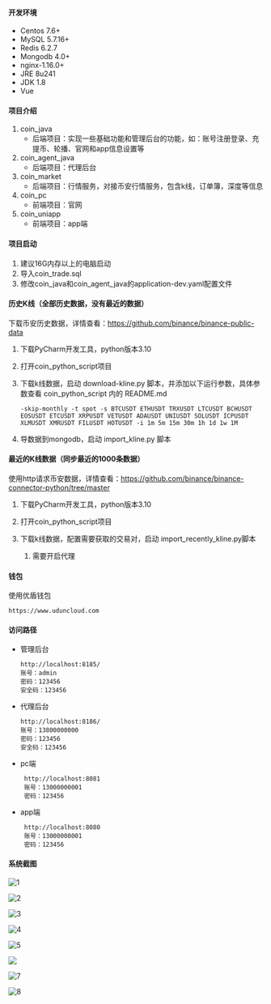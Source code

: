 #### 开发环境

- Centos 7.6+
- MySQL 5.7.16+
- Redis 6.2.7
- Mongodb 4.0+
- nginx-1.16.0+
- JRE 8u241
- JDK 1.8
- Vue

#### 项目介绍

1. coin_java
   - 后端项目：实现一些基础功能和管理后台的功能，如：账号注册登录、充提币、轮播、官网和app信息设置等
2. coin_agent_java
   - 后端项目：代理后台
3. coin_market
   - 后端项目：行情服务，对接币安行情服务，包含k线，订单簿，深度等信息
4. coin_pc
   - 前端项目：官网
5. coin_uniapp
   - 前端项目：app端



#### 项目启动

1. 建议16G内存以上的电脑启动
2. 导入coin_trade.sql
3. 修改coin_java和coin_agent_java的application-dev.yaml配置文件



#### 历史K线（全部历史数据，没有最近的数据）

下载币安历史数据，详情查看：https://github.com/binance/binance-public-data

1. 下载PyCharm开发工具，python版本3.10

2. 打开coin_python_script项目

3. 下载k线数据，启动 download-kline.py 脚本，并添加以下运行参数，具体参数查看 coin_python_script 内的 README.md

   ```
   -skip-monthly -t spot -s BTCUSDT ETHUSDT TRXUSDT LTCUSDT BCHUSDT EOSUSDT ETCUSDT XRPUSDT VETUSDT ADAUSDT UNIUSDT SOLUSDT ICPUSDT XLMUSDT XMRUSDT FILUSDT HOTUSDT -i 1m 5m 15m 30m 1h 1d 1w 1M
   ```

4. 导数据到mongodb，启动 import_kline.py 脚本



#### 最近的K线数据（同步最近的1000条数据）

使用http请求币安数据，详情查看：https://github.com/binance/binance-connector-python/tree/master

1. 下载PyCharm开发工具，python版本3.10

2. 打开coin_python_script项目

3. 下载k线数据，配置需要获取的交易对，启动 import_recently_kline.py脚本

   1. 需要开启代理

   

   

#### 钱包

使用优盾钱包

```
https://www.uduncloud.com
```



#### 访问路径

- 管理后台

  ```
  http://localhost:8185/
  账号：admin
  密码：123456
  安全码：123456
  ```

- 代理后台

  ```
  http://localhost:8186/
  账号：13800000000
  密码：123456
  安全码：123456
  ```

- pc端

  ```
   http://localhost:8081
   账号：13000000001
   密码：123456
  ```


- app端

  ```
   http://localhost:8080
   账号：13000000001
   密码：123456
  ```

  

#### 系统截图

![1](assets/1.png)









![2](assets/2.png)

![3](assets/3.png)

![4](assets/4.png)

![5](assets/5.png)

![	](assets/6.png)

![7](assets/7.png)

![8](assets/8.png)
